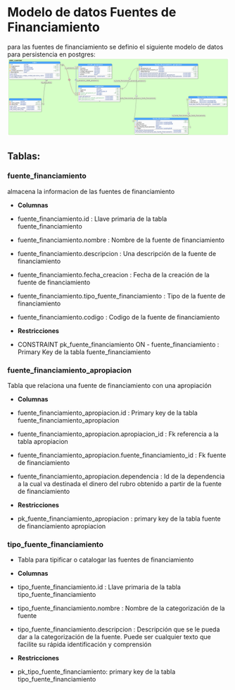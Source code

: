 # Modelo de datos Fuentes de Financiamiento

para las fuentes de financiamiento se definio el siguiente modelo de datos para persistencia en postgres:
![modelorubros](modelo_datos/fuente_financiamiento.png)

## Tablas:

### fuente_financiamiento 

almacena la informacion de las fuentes de financiamiento

- **Columnas**

- fuente_financiamiento.id : Llave primaria de la tabla fuente_financiamiento

- fuente_financiamiento.nombre : Nombre de la fuente de financiamiento

- fuente_financiamiento.descripcion : Una descripción de la fuente de financiamiento

- fuente_financiamiento.fecha_creacion : Fecha de la creación de la fuente de financiamiento

- fuente_financiamiento.tipo_fuente_financiamiento : Tipo de la fuente de financiamiento

- fuente_financiamiento.codigo : Codigo de la fuente de financiamiento 


- **Restricciones**

- CONSTRAINT pk_fuente_financiamiento ON - fuente_financiamiento : Primary Key de la tabla fuente_financiamiento

### fuente_financiamiento_apropiacion 

Tabla que relaciona una fuente de financiamiento con una apropiación

- **Columnas**

- fuente_financiamiento_apropiacion.id : Primary key de la tabla fuente_financiamiento_apropiacion

- fuente_financiamiento_apropiacion.apropiacion_id : Fk referencia a la tabla apropiacion

- fuente_financiamiento_apropiacion.fuente_financiamiento_id : Fk fuente de financiamiento

- fuente_financiamiento_apropiacion.dependencia : Id de la dependencia a la cual va destinada el dinero del rubro obtenido a partir de la fuente de financiamiento

- **Restricciones**

- pk_fuente_financiamiento_apropiacion : primary key de la tabla fuente de financiamiento apropiacion

### tipo_fuente_financiamiento

- Tabla para tipificar o catalogar las fuentes de financiamiento
- **Columnas**
- tipo_fuente_financiamiento.id : Llave primaria de la tabla tipo_fuente_financiamiento

- tipo_fuente_financiamiento.nombre : Nombre de la categorización de la fuente

- tipo_fuente_financiamiento.descripcion : Descripción que se le pueda dar a la categorización de la fuente. Puede ser cualquier texto que facilite su rápida identificación y comprensión 

- **Restricciones**

- pk_tipo_fuente_financiamiento: primary key de la tabla tipo_fuente_financiamiento
